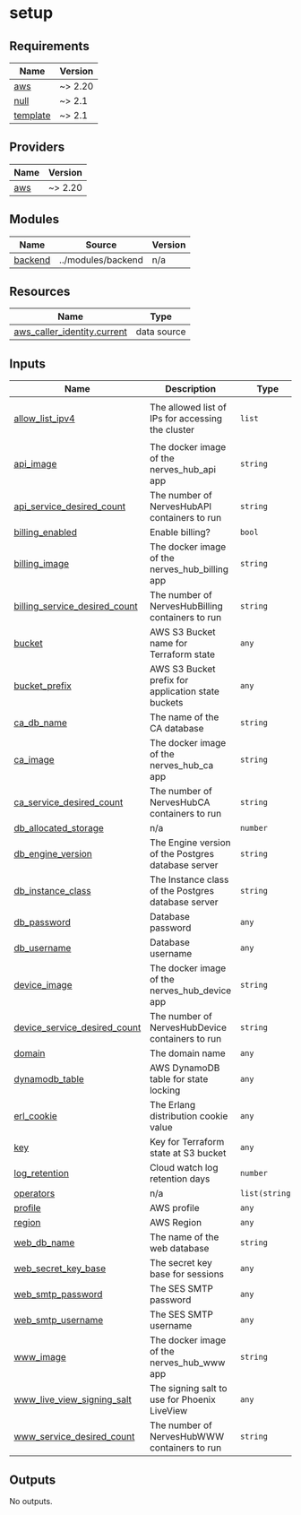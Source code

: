 # setup

<!-- BEGINNING OF PRE-COMMIT-TERRAFORM DOCS HOOK -->
## Requirements

| Name | Version |
|------|---------|
| <a name="requirement_aws"></a> [aws](#requirement\_aws) | ~> 2.20 |
| <a name="requirement_null"></a> [null](#requirement\_null) | ~> 2.1 |
| <a name="requirement_template"></a> [template](#requirement\_template) | ~> 2.1 |

## Providers

| Name | Version |
|------|---------|
| <a name="provider_aws"></a> [aws](#provider\_aws) | ~> 2.20 |

## Modules

| Name | Source | Version |
|------|--------|---------|
| <a name="module_backend"></a> [backend](#module\_backend) | ../modules/backend | n/a |

## Resources

| Name | Type |
|------|------|
| [aws_caller_identity.current](https://registry.terraform.io/providers/hashicorp/aws/latest/docs/data-sources/caller_identity) | data source |

## Inputs

| Name | Description | Type | Default | Required |
|------|-------------|------|---------|:--------:|
| <a name="input_allow_list_ipv4"></a> [allow\_list\_ipv4](#input\_allow\_list\_ipv4) | The allowed list of IPs for accessing the cluster | `list` | <pre>[<br>  "0.0.0.0/0"<br>]</pre> | no |
| <a name="input_api_image"></a> [api\_image](#input\_api\_image) | The docker image of the nerves\_hub\_api app | `string` | `"nerveshub/nerves_hub_api:latest"` | no |
| <a name="input_api_service_desired_count"></a> [api\_service\_desired\_count](#input\_api\_service\_desired\_count) | The number of NervesHubAPI containers to run | `string` | `"1"` | no |
| <a name="input_billing_enabled"></a> [billing\_enabled](#input\_billing\_enabled) | Enable billing? | `bool` | `false` | no |
| <a name="input_billing_image"></a> [billing\_image](#input\_billing\_image) | The docker image of the nerves\_hub\_billing app | `string` | `"nerveshub/nerves_hub_billing:latest"` | no |
| <a name="input_billing_service_desired_count"></a> [billing\_service\_desired\_count](#input\_billing\_service\_desired\_count) | The number of NervesHubBilling containers to run | `string` | `"1"` | no |
| <a name="input_bucket"></a> [bucket](#input\_bucket) | AWS S3 Bucket name for Terraform state | `any` | n/a | yes |
| <a name="input_bucket_prefix"></a> [bucket\_prefix](#input\_bucket\_prefix) | AWS S3 Bucket prefix for application state buckets | `any` | n/a | yes |
| <a name="input_ca_db_name"></a> [ca\_db\_name](#input\_ca\_db\_name) | The name of the CA database | `string` | `"nerves_hub_ca"` | no |
| <a name="input_ca_image"></a> [ca\_image](#input\_ca\_image) | The docker image of the nerves\_hub\_ca app | `string` | `"nerveshub/nerves_hub_ca:latest"` | no |
| <a name="input_ca_service_desired_count"></a> [ca\_service\_desired\_count](#input\_ca\_service\_desired\_count) | The number of NervesHubCA containers to run | `string` | `"1"` | no |
| <a name="input_db_allocated_storage"></a> [db\_allocated\_storage](#input\_db\_allocated\_storage) | n/a | `number` | `20` | no |
| <a name="input_db_engine_version"></a> [db\_engine\_version](#input\_db\_engine\_version) | The Engine version of the Postgres database server | `string` | `"11.4"` | no |
| <a name="input_db_instance_class"></a> [db\_instance\_class](#input\_db\_instance\_class) | The Instance class of the Postgres database server | `string` | `"db.t2.small"` | no |
| <a name="input_db_password"></a> [db\_password](#input\_db\_password) | Database password | `any` | n/a | yes |
| <a name="input_db_username"></a> [db\_username](#input\_db\_username) | Database username | `any` | n/a | yes |
| <a name="input_device_image"></a> [device\_image](#input\_device\_image) | The docker image of the nerves\_hub\_device app | `string` | `"nerveshub/nerves_hub_device:latest"` | no |
| <a name="input_device_service_desired_count"></a> [device\_service\_desired\_count](#input\_device\_service\_desired\_count) | The number of NervesHubDevice containers to run | `string` | `"1"` | no |
| <a name="input_domain"></a> [domain](#input\_domain) | The domain name | `any` | n/a | yes |
| <a name="input_dynamodb_table"></a> [dynamodb\_table](#input\_dynamodb\_table) | AWS DynamoDB table for state locking | `any` | n/a | yes |
| <a name="input_erl_cookie"></a> [erl\_cookie](#input\_erl\_cookie) | The Erlang distribution cookie value | `any` | n/a | yes |
| <a name="input_key"></a> [key](#input\_key) | Key for Terraform state at S3 bucket | `any` | n/a | yes |
| <a name="input_log_retention"></a> [log\_retention](#input\_log\_retention) | Cloud watch log retention days | `number` | `90` | no |
| <a name="input_operators"></a> [operators](#input\_operators) | n/a | `list(string)` | n/a | yes |
| <a name="input_profile"></a> [profile](#input\_profile) | AWS profile | `any` | n/a | yes |
| <a name="input_region"></a> [region](#input\_region) | AWS Region | `any` | n/a | yes |
| <a name="input_web_db_name"></a> [web\_db\_name](#input\_web\_db\_name) | The name of the web database | `string` | `"nerves_hub_web"` | no |
| <a name="input_web_secret_key_base"></a> [web\_secret\_key\_base](#input\_web\_secret\_key\_base) | The secret key base for sessions | `any` | n/a | yes |
| <a name="input_web_smtp_password"></a> [web\_smtp\_password](#input\_web\_smtp\_password) | The SES SMTP password | `any` | n/a | yes |
| <a name="input_web_smtp_username"></a> [web\_smtp\_username](#input\_web\_smtp\_username) | The SES SMTP username | `any` | n/a | yes |
| <a name="input_www_image"></a> [www\_image](#input\_www\_image) | The docker image of the nerves\_hub\_www app | `string` | `"nerveshub/nerves_hub_www:latest"` | no |
| <a name="input_www_live_view_signing_salt"></a> [www\_live\_view\_signing\_salt](#input\_www\_live\_view\_signing\_salt) | The signing salt to use for Phoenix LiveView | `any` | n/a | yes |
| <a name="input_www_service_desired_count"></a> [www\_service\_desired\_count](#input\_www\_service\_desired\_count) | The number of NervesHubWWW containers to run | `string` | `"1"` | no |

## Outputs

No outputs.
<!-- END OF PRE-COMMIT-TERRAFORM DOCS HOOK -->

